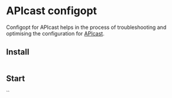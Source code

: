 # APIcast configopt
Configopt for APIcast helps in the process of troubleshooting and optimising the configuration for [APIcast](https://github.com/3scale/apicast).

## Install
```
```

## Start
``
